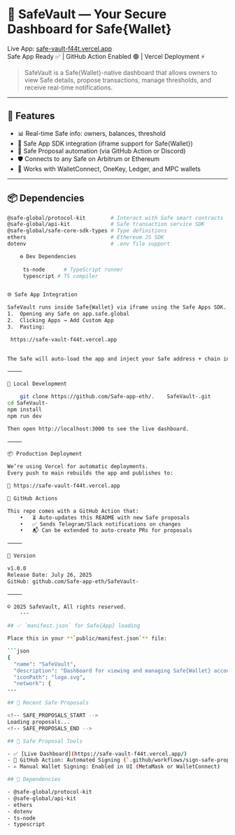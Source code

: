 # 🔐 SafeVault — Your Secure Dashboard for Safe{Wallet}

Live App: [safe-vault-f44t.vercel.app](https://safe-vault-f44t.vercel.app/)  
Safe App Ready ✅ | GitHub Action Enabled 🟢 | Vercel Deployment ⚡️

> SafeVault is a Safe{Wallet}-native dashboard that allows owners to view Safe details, propose transactions, manage thresholds, and receive real-time notifications.

---

## 🚀 Features

- 📊 Real-time Safe info: owners, balances, threshold
- 🧩 Safe App SDK integration (iframe support for Safe{Wallet})
- 🧠 Safe Proposal automation (via GitHub Action or Discord)
- 🛡 Connects to any Safe on Arbitrum or Ethereum
- 🔗 Works with WalletConnect, OneKey, Ledger, and MPC wallets

---

## 📦 Dependencies

```bash
@safe-global/protocol-kit        # Interact with Safe smart contracts
@safe-global/api-kit             # Safe transaction service SDK
@safe-global/safe-core-sdk-types # Type definitions
ethers                           # Ethereum JS SDK
dotenv                           # .env file support

    ⚙️ Dev Dependencies
      
     ts-node      # TypeScript runner
     typescript # TS compiler


🌐 Safe App Integration

SafeVault runs inside Safe{Wallet} via iframe using the Safe Apps SDK. You can test it by
1.	Opening any Safe on app.safe.global
2.	Clicking Apps → Add Custom App
3.	Pasting:

 https://safe-vault-f44t.vercel.app
   

The Safe will auto-load the app and inject your Safe address + chain info.

⸻

🧪 Local Development

    git clone https://github.com/Safe-app-eth/.    SafeVault-.git
cd SafeVault-
npm install
npm run dev

Then open http://localhost:3000 to see the live dashboard.

⸻

📦 Production Deployment

We’re using Vercel for automatic deployments.
Every push to main rebuilds the app and publishes to:

🔗 https://safe-vault-f44t.vercel.app

🔁 GitHub Actions

This repo comes with a GitHub Action that:
	•	⏳ Auto-updates this README with new Safe proposals
	•	✅ Sends Telegram/Slack notifications on changes
	•	📬 Can be extended to auto-create PRs for proposals

⸻

📌 Version

v1.0.0
Release Date: July 26, 2025
GitHub: github.com/Safe-app-eth/SafeVault-

⸻

© 2025 SafeVault, All rights reserved.
    ---

## ✅ `manifest.json` for Safe{App} loading

Place this in your **`public/manifest.json`** file:

```json
{
  "name": "SafeVault",
  "description": "Dashboard for viewing and managing Safe{Wallet} accounts",
  "iconPath": "logo.svg",
  "network": {
---

## 🔄 Recent Safe Proposals

<!-- SAFE_PROPOSALS_START -->
Loading proposals...
<!-- SAFE_PROPOSALS_END -->

## 🔐 Safe Proposal Tools

- ✅ [Live Dashboard](https://safe-vault-f44t.vercel.app/)
- 🔄 GitHub Action: Automated Signing (`.github/workflows/sign-safe-proposals.yml`)
- ✍️ Manual Wallet Signing: Enabled in UI (MetaMask or WalletConnect)

## 🔧 Dependencies

- @safe-global/protocol-kit
- @safe-global/api-kit
- ethers
- dotenv
- ts-node
- typescript

